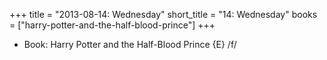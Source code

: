 +++
title = "2013-08-14: Wednesday"
short_title = "14: Wednesday"
books = ["harry-potter-and-the-half-blood-prince"]
+++


* Book: Harry Potter and the Half-Blood Prince {E} /f/
